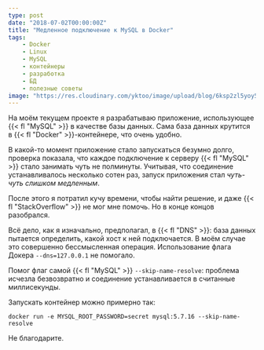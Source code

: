 ```yaml
---
type: post
date: "2018-07-02T00:00:00Z"
title: "Медленное подключение к MySQL в Docker"
tags:
    - Docker
    - Linux
    - MySQL
    - контейнеры
    - разработка
    - БД
    - полезные советы
image: "https://res.cloudinary.com/yktoo/image/upload/blog/6ksp2zl5yoy52890.png"
---
```


На моём текущем проекте я разрабатываю приложение, использующее {{< fl "MySQL" >}} в качестве базы данных. Сама база данных крутится в {{< fl "Docker" >}}-контейнере, что очень удобно.

В какой-то момент приложение стало запускаться безумно долго,  проверка показала, что каждое подключение к серверу {{< fl "MySQL" >}} стало занимать чуть не полминуты. Учитывая, что соединение устанавливалось несколько сотен раз, запуск приложения стал *чуть-чуть слишком медленным*.

После этого я потратил кучу времени, чтобы найти решение, и даже {{< fl "StackOverflow" >}} не мог мне помочь. Но в конце концов разобрался.

<!--more-->

Всё дело, как я изначально, предполагал, в {{< fl "DNS" >}}: база данных пытается определить, какой хост к ней подключается. В моём случае это совершенно бессмысленная операция. Использование флага Докера `--dns=127.0.0.1` не помогало.

Помог флаг самой {{< fl "MySQL" >}} `--skip-name-resolve`: проблема исчезла безвозвратно и соединение устанавливается в считанные миллисекунды.

Запускать контейнер можно примерно так:

```
docker run -e MYSQL_ROOT_PASSWORD=secret mysql:5.7.16 --skip-name-resolve
```

Не благодарите.
